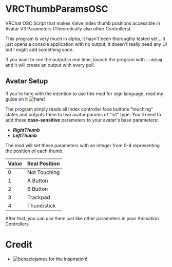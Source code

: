 # VRCThumbParamsOSC
VRChat OSC Script that makes Valve Index thumb positions accessible in Avatar V3 Parameters (Theoretically also other Controllers)

This program is very much in alpha, it hasn't been thoroughly tested yet... it just opens a console application with no output, it doesn't really need any UI but I might add something soon.

If you want to see the output in real time, launch the program with ```--debug``` and it will create an output with every poll.

## Avatar Setup

If you're here with the intention to use this mod for sign language, read my guide on it ![here!](https://github.com/I5UCC/VRC-ASL_Gestures)

The program simply reads all Index controller face buttons "touching" states and outputs them to two avatar params of "int" type.
You'll need to add these **case-sensitive** parameters to your avatar's base parameters:

- ***RightThumb***
- ***LeftThumb***

The mod will set these parameters with an integer from 0-4 representing the position of each thumb.

| Value | Real Position |
| ----- | ------------- |
| 0     | Not Touching  |
| 1     | A Button      |
| 2     | B Button      |
| 3     | Trackpad      |
| 4     | Thumbstick    |

After that, you can use them just like other parameters in your Animation Controllers

# Credit
- ![benaclejames](https://github.com/benaclejames) for the inspiration!
